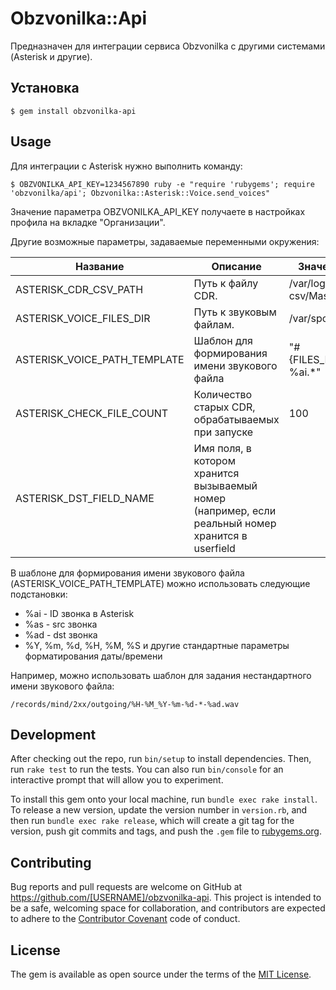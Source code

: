 # Obzvonilka::Api

Предназначен для интеграции сервиса Obzvonilka с другими системами (Asterisk и другие).

## Установка

    $ gem install obzvonilka-api

## Usage

Для интеграции с Asterisk нужно выполнить команду:

    $ OBZVONILKA_API_KEY=1234567890 ruby -e "require 'rubygems'; require 'obzvonilka/api'; Obzvonilka::Asterisk::Voice.send_voices"

Значение параметра OBZVONILKA_API_KEY получаете в настройках профила на вкладке "Организации".

Другие возможные параметры, задаваемые переменными окружения:

|           Название           |         Описание                                  | Значение по умолчанию                
|------------------------------|---------------------------------------------------|--------------------------------------
| ASTERISK_CDR_CSV_PATH        | Путь к файлу CDR.                                 | /var/log/asterisk/cdr-csv/Master.csv 
| ASTERISK_VOICE_FILES_DIR     | Путь к звуковым файлам.                           | /var/spool/asterisk/monitor          
| ASTERISK_VOICE_PATH_TEMPLATE | Шаблон для формирования имени звукового файла     | "#{FILES_PATH}/%Y/%m/%d/*-%ai.\*"    
| ASTERISK_CHECK_FILE_COUNT    | Количество старых CDR, обрабатываемых при запуске | 100
| ASTERISK_DST_FIELD_NAME      | Имя поля, в котором хранится вызываемый номер (например, если реальный номер хранится в userfield |

В шаблоне для формирования имени звукового файла (ASTERISK_VOICE_PATH_TEMPLATE) можно использовать следующие подстановки:

* %ai - ID звонка в Asterisk
* %as - src звонка
* %ad - dst звонка
* %Y, %m, %d, %H, %M, %S и другие стандартные параметры форматирования даты/времени

Например, можно использовать шаблон для задания нестандартного имени звукового файла:

    /records/mind/2xx/outgoing/%H-%M_%Y-%m-%d-*-%ad.wav




## Development

After checking out the repo, run `bin/setup` to install dependencies. Then, run `rake test` to run the tests. You can also run `bin/console` for an interactive prompt that will allow you to experiment.

To install this gem onto your local machine, run `bundle exec rake install`. To release a new version, update the version number in `version.rb`, and then run `bundle exec rake release`, which will create a git tag for the version, push git commits and tags, and push the `.gem` file to [rubygems.org](https://rubygems.org).

## Contributing

Bug reports and pull requests are welcome on GitHub at https://github.com/[USERNAME]/obzvonilka-api. This project is intended to be a safe, welcoming space for collaboration, and contributors are expected to adhere to the [Contributor Covenant](contributor-covenant.org) code of conduct.


## License

The gem is available as open source under the terms of the [MIT License](http://opensource.org/licenses/MIT).


